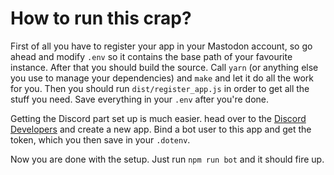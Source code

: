 # How to run this crap?
First of all you have to register your app in your Mastodon account, so go ahead and modify `.env` so it contains the base path of your favourite instance. After that you should build the source. Call `yarn` (or anything else you use to manage your dependencies) and `make` and let it do all the work for you. Then you should run `dist/register_app.js` in order to get all the stuff you need. Save everything in your `.env` after you're done.

Getting the Discord part set up is much easier. head over to the [Discord Developers](https://discordapp.com/developers "Discord Developers") and create a new app. Bind a bot user to this app and get the token, which you then save in your `.dotenv`.

Now you are done with the setup. Just run `npm run bot` and it should fire up.